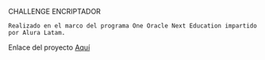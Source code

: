 CHALLENGE ENCRIPTADOR

    Realizado en el marco del programa One Oracle Next Education impartido por Alura Latam.
  
  Enlace del proyecto [Aquí](https://marl8.github.io/Encriptador/)
